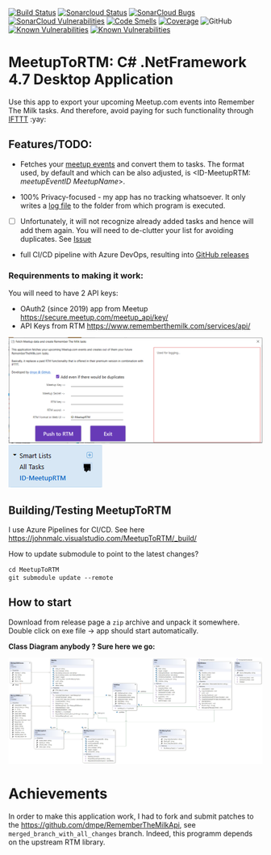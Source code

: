 [![Build Status](https://johnmalc.visualstudio.com/MeetupToRTM/_apis/build/status/dmpe.MeetupToRTM?branchName=master)](https://johnmalc.visualstudio.com/MeetupToRTM/_build/latest?definitionId=4&branchName=master)
[![Sonarcloud Status](https://sonarcloud.io/api/project_badges/measure?project=dmpe_MeetupToRTM&metric=alert_status)](https://sonarcloud.io/dashboard?id=dmpe_MeetupToRTM) 
[![SonarCloud Bugs](https://sonarcloud.io/api/project_badges/measure?project=dmpe_MeetupToRTM&metric=bugs)](https://sonarcloud.io/component_measures/metric/reliability_rating/list?id=dmpe_MeetupToRTM)
[![SonarCloud Vulnerabilities](https://sonarcloud.io/api/project_badges/measure?project=dmpe_MeetupToRTM&metric=vulnerabilities)](https://sonarcloud.io/component_measures/metric/security_rating/list?id=dmpe_MeetupToRTM)
[![Code Smells](https://sonarcloud.io/api/project_badges/measure?project=dmpe_MeetupToRTM&metric=code_smells)](https://sonarcloud.io/dashboard?id=dmpe_MeetupToRTM)
[![Coverage](https://sonarcloud.io/api/project_badges/measure?project=dmpe_MeetupToRTM&metric=coverage)](https://sonarcloud.io/dashboard?id=dmpe_MeetupToRTM)
![GitHub](https://img.shields.io/github/license/dmpe/MeetupToRTM.svg)
[![Known Vulnerabilities](https://snyk.io//test/github/dmpe/MeetupToRTM/badge.svg?targetFile=UnitTesting/Tests.csproj)](https://snyk.io//test/github/dmpe/MeetupToRTM?targetFile=UnitTesting/Tests.csproj)
[![Known Vulnerabilities](https://snyk.io//test/github/dmpe/MeetupToRTM/badge.svg?targetFile=WpfApp3/MeetupToRTM.csproj)](https://snyk.io//test/github/dmpe/MeetupToRTM?targetFile=WpfApp3/MeetupToRTM.csproj)

  
# MeetupToRTM: C# .NetFramework 4.7 Desktop Application

Use this app to export your upcoming Meetup.com events into Remember The Milk tasks.
And therefore, avoid paying for such functionality through [IFTTT](https://www.rememberthemilk.com/services/ifttt/) :yay:

## Features/TODO:

 - Fetches your [meetup events](https://www.meetup.com/meetup_api/docs/self/events/) and convert them to tasks. 
   The format used, by default and which can be also adjusted, is <ID-MeetupRTM: _meetupEventID_ _MeetupName_>. 
 
 - 100% Privacy-focused - my app has no tracking whatsoever. It only writes a [log file](https://github.com/nlog/nlog) to the folder from which program is executed.

 - [ ] Unfortunately, it will not recognize already added tasks and hence will add them again. 
 You will need to de-clutter your list for avoiding duplicates. See [Issue](https://github.com/dmpe/MeetupToRTM/issues/2)
 
 - full CI/CD pipeline with Azure DevOps, resulting into [GitHub releases](https://github.com/dmpe/MeetupToRTM/releases)

### Requirenments to making it work:

You will need to have 2 API keys:

 - OAuth2 (since 2019) app from Meetup <https://secure.meetup.com/meetup_api/key/>
 - API Keys from RTM <https://www.rememberthemilk.com/services/api/>

![image](images/rtm_meetup.png)
![image2](images/rtm_smartlist.png)

## Building/Testing MeetupToRTM

I use Azure Pipelines for CI/CD. See here <https://johnmalc.visualstudio.com/MeetupToRTM/_build/>

How to update submodule to point to the latest changes?

```
cd MeetupToRTM
git submodule update --remote 
```

## How to start

Download from release page a `zip` archive and unpack it somewhere. 
Double click on exe file -> app should start automatically.

**Class Diagram anybody ? Sure here we go:**

![image3](images/ClassDiagram_MeetupToRTM.png)


# Achievements

In order to make this application work, I had to fork and submit patches to the <https://github.com/dmpe/RememberTheMilkApi>, see `merged_branch_with_all_changes` branch. 
Indeed, this programm depends on the upstream RTM library.
